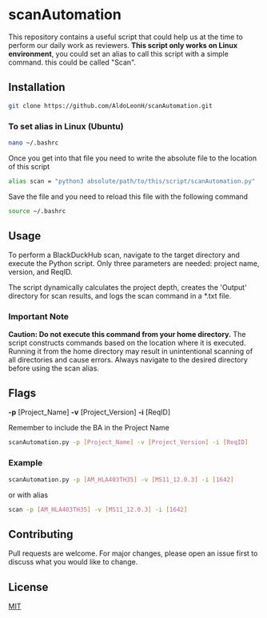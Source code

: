 # scanAutomation

This repository contains a useful script that could help us at the time to perform our daily work as reviewers.
**This script only works on Linux environment**, you could set an alias to call this script with a simple command. this could be called "Scan".

## Installation

```bash
git clone https://github.com/AldoLeonH/scanAutomation.git
```

### To set alias in Linux (Ubuntu)
```bash
nano ~/.bashrc
```
Once you get into that file you need to write the absolute file to the location of this script

```bash
alias scan = "python3 absolute/path/to/this/script/scanAutomation.py"
```
Save the file and you need to reload this file with the following command

```bash
source ~/.bashrc
```
## Usage

To perform a BlackDuckHub scan, navigate to the target directory and execute the Python script. Only three parameters are needed: project name, version, and ReqID.

The script dynamically calculates the project depth, creates the 'Output' directory for scan results, and logs the scan command in a *.txt file.

### **Important Note**
**Caution: Do not execute this command from your home directory.** The script constructs commands based on the location where it is executed. Running it from the home directory may result in unintentional scanning of all directories and cause errors. Always navigate to the desired directory before using the scan alias.

## Flags


**-p** [Project_Name]
**-v** [Project_Version]
**-i** [ReqID]

Remember to include the BA in the Project Name

```bash
scanAutomation.py -p [Project_Name] -v [Project_Version] -i [ReqID]
```
### Example

```bash
scanAutomation.py -p [AM_HLA403TH35] -v [MS11_12.0.3] -i [1642]
```
or with alias

```bash
scan -p [AM_HLA403TH35] -v [MS11_12.0.3] -i [1642]
```

## Contributing

Pull requests are welcome. For major changes, please open an issue first
to discuss what you would like to change.

## License

[MIT](https://choosealicense.com/licenses/mit/)
